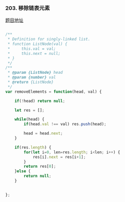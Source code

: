 ### 203. 移除链表元素

[题目地址](https://leetcode-cn.com/problems/remove-linked-list-elements/)

```javascript

/**
 * Definition for singly-linked list.
 * function ListNode(val) {
 *     this.val = val;
 *     this.next = null;
 * }
 */
/**
 * @param {ListNode} head
 * @param {number} val
 * @return {ListNode}
 */
var removeElements = function(head, val) {

    if(!head) return null;

    let res = [];

    while(head) {
        if(head.val !== val) res.push(head);

        head = head.next;
    }

    if(res.length) {
        for(let i=0, len=res.length; i<len; i++) {
            res[i].next = res[i+1];
        }
        return res[0];
    }else {
        return null;
    }

    
};

```